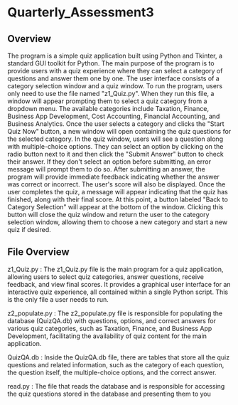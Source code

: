 # Quarterly_Assessment3

## Overview
The program is a simple quiz application built using Python and Tkinter, a standard GUI toolkit for Python. The main purpose of the program is to provide users with a quiz experience where they can select a category of questions and answer them one by one. The user interface consists of a category selection window and a quiz window.
To run the program, users only need to use the file named "z1_Quiz.py". When they run this file, a window will appear prompting them to select a quiz category from a dropdown menu. The available categories include Taxation, Finance, Business App Development, Cost Accounting, Financial Accounting, and Business Analytics. Once the user selects a category and clicks the "Start Quiz Now" button, a new window will open containing the quiz questions for the selected category.
In the quiz window, users will see a question along with multiple-choice options. They can select an option by clicking on the radio button next to it and then click the "Submit Answer" button to check their answer. If they don't select an option before submitting, an error message will prompt them to do so. After submitting an answer, the program will provide immediate feedback indicating whether the answer was correct or incorrect. The user's score will also be displayed.
Once the user completes the quiz, a message will appear indicating that the quiz has finished, along with their final score. At this point, a button labeled "Back to Category Selection" will appear at the bottom of the window. Clicking this button will close the quiz window and return the user to the category selection window, allowing them to choose a new category and start a new quiz if desired.

## File Overview

z1_Quiz.py : The z1_Quiz.py file is the main program for a quiz application, allowing users to select quiz categories, answer questions, receive feedback, and view final scores. It provides a graphical user interface for an interactive quiz experience, all contained within a single Python script. This is the only file a user needs to run.

z2_populate.py : The z2_populate.py file is responsible for populating the database (QuizQA.db) with questions, options, and correct answers for various quiz categories, such as Taxation, Finance, and Business App Development, facilitating the availability of quiz content for the main application.

QuizQA.db : Inside the QuizQA.db file, there are tables that store all the quiz questions and related information, such as the category of each question, the question itself, the multiple-choice options, and the correct answer.

read.py : The file that reads the database and is responsible for accessing the quiz questions stored in the database and presenting them to you